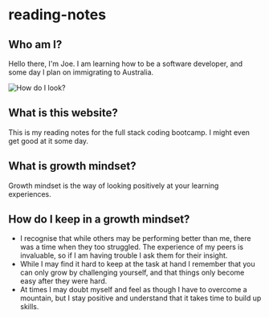 # reading-notes

## Who am I?

Hello there, I'm Joe. I am learning how to be a software developer, and some day I plan on immigrating to Australia.

![How do I look?](https://avatars.githubusercontent.com/u/122234950?v=4)

## What is this website?

This is my reading notes for the full stack coding bootcamp. I might even get good at it some day.

## What is growth mindset?

Growth mindset is the way of looking positively at your learning experiences.

## How do I keep in a growth mindset?

- I recognise that while others may be performing better than me, there was a time when they too struggled. The experience of my peers is invaluable, so if I am having trouble I ask them for their insight.
- While I may find it hard to keep at the task at hand I remember that you can only grow by challenging yourself, and that things only become easy after they were hard.
- At times I may doubt myself and feel as though I have to overcome a mountain, but I stay positive and understand that it takes time to build up skills.

